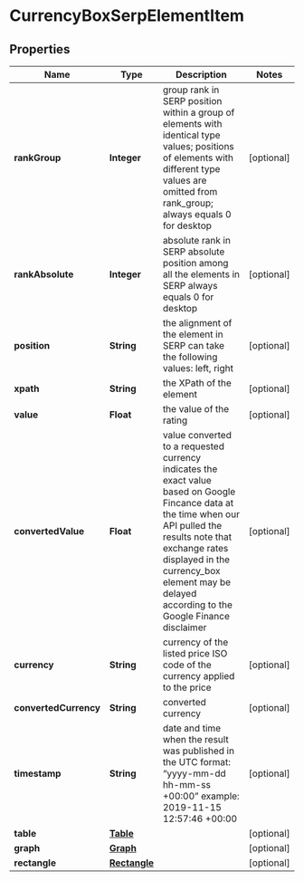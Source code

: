 

# CurrencyBoxSerpElementItem


## Properties

| Name | Type | Description | Notes |
|------------ | ------------- | ------------- | -------------|
|**rankGroup** | **Integer** | group rank in SERP position within a group of elements with identical type values; positions of elements with different type values are omitted from rank_group; always equals 0 for desktop |  [optional] |
|**rankAbsolute** | **Integer** | absolute rank in SERP absolute position among all the elements in SERP always equals 0 for desktop |  [optional] |
|**position** | **String** | the alignment of the element in SERP can take the following values: left, right |  [optional] |
|**xpath** | **String** | the XPath of the element |  [optional] |
|**value** | **Float** | the value of the rating |  [optional] |
|**convertedValue** | **Float** | value converted to a requested currency indicates the exact value based on Google Fincance data at the time when our API pulled the results note that exchange rates displayed in the currency_box element may be delayed according to the Google Finance disclaimer |  [optional] |
|**currency** | **String** | currency of the listed price ISO code of the currency applied to the price |  [optional] |
|**convertedCurrency** | **String** | converted currency |  [optional] |
|**timestamp** | **String** | date and time when the result was published in the UTC format: “yyyy-mm-dd hh-mm-ss +00:00” example: 2019-11-15 12:57:46 +00:00 |  [optional] |
|**table** | [**Table**](Table.md) |  |  [optional] |
|**graph** | [**Graph**](Graph.md) |  |  [optional] |
|**rectangle** | [**Rectangle**](Rectangle.md) |  |  [optional] |



